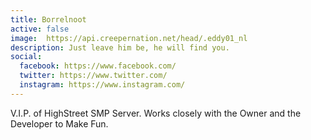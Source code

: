 ```yaml
---
title: Borrelnoot
active: false
image:  https://api.creepernation.net/head/.eddy01_nl
description: Just leave him be, he will find you.
social:
  facebook: https://www.facebook.com/
  twitter: https://www.twitter.com/
  instagram: https://www.instagram.com/
---
```


V.I.P. of HighStreet SMP Server. Works closely with the Owner and the Developer to Make Fun.
